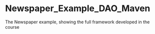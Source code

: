 # Newspaper_Example_DAO_Maven
 The Newspaper example, showing the full framework developed in the course
